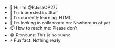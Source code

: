 - 👋 Hi, I’m @RJoshOP277
- 👀 I’m interested in: Stuff
- 🌱 I’m currently learning: HTML
- 💞️ I’m looking to collaborate on: Nowhere as of yet
- 📫 How to reach me: Please don't 
- 😄 Pronouns: This is no bueno
- ⚡ Fun fact: Nothing really

<!---
RJoshOP277/RJoshOP277 is a ✨ special ✨ repository because its `README.md` (this file) appears on your GitHub profile.
You can click the Preview link to take a look at your changes.
--->
